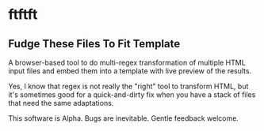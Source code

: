 # ftftft 
## Fudge These Files To Fit Template

A browser-based tool to do multi-regex transformation of multiple HTML input files and embed them into a template with live preview of the results.

Yes, I know that regex is not really the "right" tool to transform HTML, but it's sometimes good for a quick-and-dirty fix when you have a stack of files that need the same adaptations.

This software is Alpha. Bugs are inevitable. Gentle feedback welcome.

